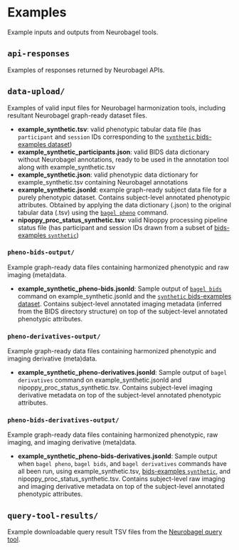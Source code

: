 # Examples
Example inputs and outputs from Neurobagel tools.

## `api-responses`
Examples of responses returned by Neurobagel APIs.

## `data-upload/`
Examples of valid input files for Neurobagel harmonization tools, including resultant Neurobagel graph-ready dataset files.
- **example_synthetic.tsv**: valid phenotypic tabular data file (has `participant` and `session` IDs corresponding to the [`synthetic` bids-examples dataset](https://github.com/bids-standard/bids-examples/tree/master/synthetic))
- **example_synthetic_participants.json**: valid BIDS data dictionary without Neurobagel annotations, ready to be used in the annotation tool along with example_synthetic.tsv
- **example_synthetic.json**: valid phenotypic data dictionary for example_synthetic.tsv containing Neurobagel annotations
- **example_synthetic.jsonld**: example graph-ready subject data file for a purely phenotypic dataset. 
Contains subject-level annotated phenotypic attributes. Obtained by applying the data dictionary (.json) to the original tabular data (.tsv) using the [`bagel pheno`](https://github.com/neurobagel/bagel-cli) command.
- **nipoppy_proc_status_synthetic.tsv**: valid Nipoppy processing pipeline status file (has participant and session IDs drawn from a subset of [bids-examples `synthetic`](https://github.com/bids-standard/bids-examples/tree/master/synthetic))

### `pheno-bids-output/`

Example graph-ready data files containing harmonized phenotypic and raw imaging (meta)data.

- **example_synthetic_pheno-bids.jsonld**: Sample output of [`bagel bids`](https://github.com/neurobagel/bagel-cli) command on example_synthetic.jsonld and the [`synthetic` bids-examples dataset](https://github.com/bids-standard/bids-examples/tree/master/synthetic). Contains subject-level annotated imaging metadata (inferred from the BIDS directory structure) on top of the subject-level annotated phenotypic attributes.

### `pheno-derivatives-output/`

Example graph-ready data files containing harmonized phenotypic and imaging derivative (meta)data.

- **example_synthetic_pheno-derivatives.jsonld**: Sample output of `bagel derivatives` command on example_synthetic.jsonld and nipoppy_proc_status_synthetic.tsv. Contains subject-level imaging derivative metadata on top of the subject-level annotated phenotypic attributes.

### `pheno-bids-derivatives-output/`

Example graph-ready data files containing harmonized phenotypic, raw imaging, and imaging derivative (meta)data.

- **example_synthetic_pheno-bids-derivatives.jsonld**: Sample output when `bagel pheno`, `bagel bids`, and `bagel derivatives` commands have all been run, using example_synthetic.tsv, [bids-examples `synthetic`](https://github.com/bids-standard/bids-examples/tree/master/synthetic), and nipoppy_proc_status_synthetic.tsv.
Contains subject-level raw imaging and imaging derivative metadata on top of the subject-level annotated phenotypic attributes.

## `query-tool-results/`
Example downloadable query result TSV files from the [Neurobagel query tool](https://query.neurobagel.org).
